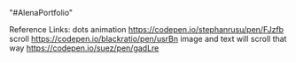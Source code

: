 "#AlenaPortfolio" 

Reference Links:
dots animation https://codepen.io/stephanrusu/pen/FJzfb
scroll https://codepen.io/blackratio/pen/usrBn
image and text will scroll that way
https://codepen.io/suez/pen/gadLre